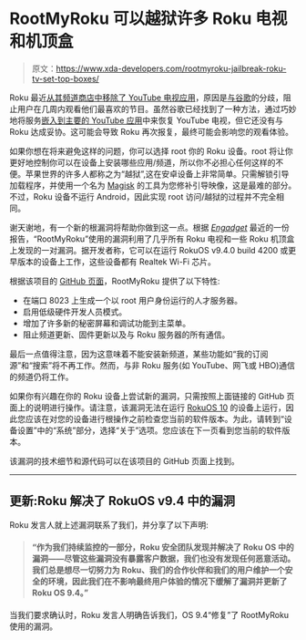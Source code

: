 # RootMyRoku 可以越狱许多 Roku 电视和机顶盒

> 原文：<https://www.xda-developers.com/rootmyroku-jailbreak-roku-tv-set-top-boxes/>

Roku 最近[从其频道商店中移除了 YouTube 电视应用](https://www.xda-developers.com/roku-removes-the-youtube-tv-app/)，原因是[与谷歌](https://www.xda-developers.com/roku-could-lose-youtube-tv-google-spat/)的分歧，阻止用户在几周内观看他们最喜欢的节目。虽然谷歌已经找到了一种方法，通过巧妙地将服务[嵌入到主要的 YouTube 应用](https://www.xda-developers.com/google-youtube-tv-roku-youtube-app/)中来恢复 YouTube 电视，但它还没有与 Roku 达成妥协。这可能会导致 Roku 再次报复，最终可能会影响您的观看体验。

如果你想在将来避免这样的问题，你可以选择 root 你的 Roku 设备。root 将让你更好地控制你可以在设备上安装哪些应用/频道，所以你不必担心任何这样的不便。苹果世界的许多人都称之为“越狱”,这在安卓设备上非常简单。只需解锁引导加载程序，并使用一个名为 [Magisk](https://www.xda-developers.com/how-to-install-magisk/) 的工具为您修补引导映像，这是最难的部分。不过，Roku 设备不运行 Android，因此实现 root 访问/越狱的过程并不完全相同。

谢天谢地，有一个新的根漏洞将帮助你做到这一点。根据 [*Engadget*](https://www.engadget.com/rootmyroku-exploit-035749524.html) 最近的一份报告，“RootMyRoku”使用的漏洞利用了几乎所有 Roku 电视和一些 Roku 机顶盒上发现的一对漏洞。据开发者称，它可以在运行 RokuOS v9.4.0 build 4200 或更早版本的设备上工作，这些设备都有 Realtek Wi-Fi 芯片。

根据该项目的 [GitHub 页面](https://github.com/llamasoft/RootMyRoku)，RootMyRoku 提供了以下特性:

*   在端口 8023 上生成一个以 root 用户身份运行的人才服务器。
*   启用低级硬件开发人员模式。
*   增加了许多新的秘密屏幕和调试功能到主菜单。
*   阻止频道更新、固件更新以及与 Roku 服务器的所有通信。

最后一点值得注意，因为这意味着不能安装新频道，某些功能如“我的订阅源”和“搜索”将不再工作。然而，与非 Roku 服务(如 YouTube、网飞或 HBO)通信的频道仍将工作。

如果你有兴趣在你的 Roku 设备上尝试新的漏洞，只需按照上面链接的 GitHub 页面上的说明进行操作。请注意，该漏洞无法在运行 [RokuOS 10](https://www.xda-developers.com/roku-express-4k-streambar-pro-voice-remote-pro-roku-os-10/) 的设备上运行，因此您应该在对您的设备进行根操作之前检查您当前的软件版本。为此，请转到“设备设置”中的“系统”部分，选择“关于”选项。您应该在下一页看到您当前的软件版本。

该漏洞的技术细节和源代码可以在该项目的 GitHub 页面上找到。

* * *

## 更新:Roku 解决了 RokuOS v9.4 中的漏洞

Roku 发言人就上述漏洞联系了我们，并分享了以下声明:

> #### “作为我们持续监控的一部分，Roku 安全团队发现并解决了 Roku OS 中的漏洞——尽管这些漏洞没有暴露客户数据，我们也没有发现任何恶意活动。我们总是想尽一切努力为 Roku、我们的合作伙伴和我们的用户维护一个安全的环境，因此我们在不影响最终用户体验的情况下缓解了漏洞并更新了 Roku OS 9.4。”

当我们要求确认时，Roku 发言人明确告诉我们，OS 9.4“修复”了 RootMyRoku 使用的漏洞。